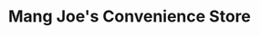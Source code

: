 ---
title: "Mang Joe's Convenience Store"
url: /cainta/mang-joes-convenience-store/
shop: Lebensmittel
---